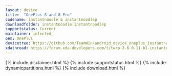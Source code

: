 ```yaml
---
layout: device
title:  "OnePlus 8 and 8 Pro"
codename: instantnoodle & instantnoodlep
downloadfolder: instantnoodle|instantnoodlep
supportstatus: Current
maintainer: infected_
oem: OnePlus
devicetree: https://github.com/TeamWin/android_device_oneplus_instantnoodle|https://github.com/TeamWin/android_device_oneplus_instantnoodlep
xdathread: https://forum.xda-developers.com/t/twrp-3-6-0-11-b1-instantnoodle-twrp-for-oneplus-8-8pro-beta.4341707/
---
```

{% include disclaimer.html %}
{% include supportstatus.html %}
{% include dynamicpartitions.html %}
{% include download.html %}